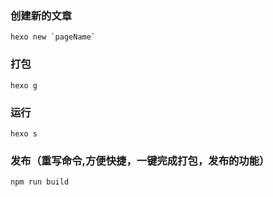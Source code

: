 ### 创建新的文章
```
hexo new `pageName`
```

### 打包
```
hexo g
```

### 运行
```
hexo s
```


### 发布（重写命令,方便快捷，一键完成打包，发布的功能）
```
npm run build
```
